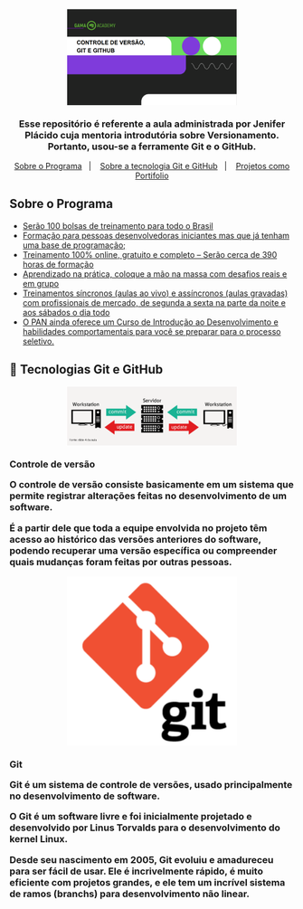 <p align="center">
  <a href="https://bancopan.corporate.gama.academy/">
    <img align="center" width="300" src="https://github.com/WCL79/gamaPanAcademy/blob/master/image/1.png" style="max-width:100%;">
  </a>
</p>
<h3 align="center">
  Esse repositório é referente a aula administrada por Jenifer Plácido cuja mentoria introdutória sobre Versionamento. Portanto, usou-se a ferramente Git e o GitHub.
</h3>

<p align="center">
  <a href="#-sobre-programa">Sobre o Programa</a>&nbsp;&nbsp;&nbsp;|&nbsp;&nbsp;&nbsp;
  <a href="#-tecnologias">Sobre a tecnologia Git e GitHub</a>&nbsp;&nbsp;&nbsp;|&nbsp;&nbsp;&nbsp;
  <a href="#-projetos">Projetos como Portifolio</a>
</p>

## Sobre o Programa

- [Serão 100 bolsas de treinamento para todo o Brasil](https://bancopan.corporate.gama.academy/)
- [Formação para pessoas desenvolvedoras iniciantes mas que já tenham uma base de programação;](https://bancopan.corporate.gama.academy/)
- [Treinamento 100% online, gratuito e completo – Serão cerca de 390 horas de formação](https://bancopan.corporate.gama.academy/)
- [Aprendizado na prática, coloque a mão na massa com desafios reais e em grupo](https://bancopan.corporate.gama.academy/)
- [Treinamentos síncronos (aulas ao vivo) e assíncronos (aulas gravadas) com profissionais de mercado, de segunda a sexta na parte da noite e aos sábados o dia todo](https://bancopan.corporate.gama.academy/)
- [O PAN ainda oferece um Curso de Introdução ao Desenvolvimento e habilidades comportamentais para você se preparar para o processo seletivo.](https://bancopan.corporate.gama.academy/)

## 🚀 Tecnologias Git e GitHub
<p align="center">
  <a href="https://bancopan.corporate.gama.academy/">
    <img align="center" width="300" src="https://github.com/WCL79/gamaPanAcademy/blob/master/image/2.png" style="max-width:100%;">
  </a>
</p>
<h3 align="left">
Controle de versão
<p>O controle de versão consiste basicamente em um sistema que permite 
registrar alterações feitas no desenvolvimento de um software.</P>
<p>É a partir dele que toda a equipe envolvida no projeto têm acesso ao histórico 
das versões anteriores do software, podendo recuperar uma versão 
específica ou compreender quais mudanças foram feitas por outras pessoas.</p>
</h3>

<p align="center">
  <a href="https://bancopan.corporate.gama.academy/">
    <img align="center" width="300" src="https://github.com/WCL79/gamaPanAcademy/blob/master/image/3.png" style="max-width:100%;">
  </a>
</p>

<h3 align="left">
Git
<p>Git é um sistema de controle de versões, usado
principalmente no desenvolvimento de software.</P>
<p>O Git é um software livre e foi inicialmente projetado e desenvolvido por
Linus Torvalds para o desenvolvimento do kernel Linux.</p>
<p>Desde seu nascimento em 2005, Git evoluiu e amadureceu para ser fácil
de usar. Ele é incrivelmente rápido, é muito eficiente com projetos grandes,
e ele tem um incrível sistema de ramos (branchs) para desenvolvimento
não linear.</p>
</h3>


